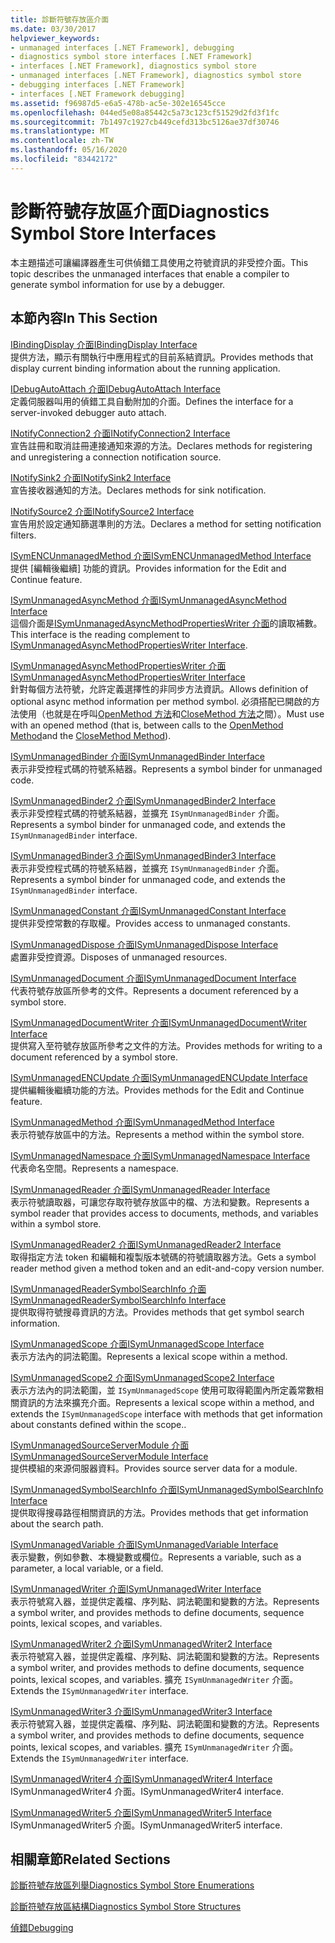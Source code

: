```yaml
---
title: 診斷符號存放區介面
ms.date: 03/30/2017
helpviewer_keywords:
- unmanaged interfaces [.NET Framework], debugging
- diagnostics symbol store interfaces [.NET Framework]
- interfaces [.NET Framework], diagnostics symbol store
- unmanaged interfaces [.NET Framework], diagnostics symbol store
- debugging interfaces [.NET Framework]
- interfaces [.NET Framework debugging]
ms.assetid: f96987d5-e6a5-478b-ac5e-302e16545cce
ms.openlocfilehash: 044ed5e08a85442c5a73c123cf51529d2fd3f1fc
ms.sourcegitcommit: 7b1497c1927cb449cefd313bc5126ae37df30746
ms.translationtype: MT
ms.contentlocale: zh-TW
ms.lasthandoff: 05/16/2020
ms.locfileid: "83442172"
---
```

# <a name="diagnostics-symbol-store-interfaces"></a><span data-ttu-id="c3c17-102">診斷符號存放區介面</span><span class="sxs-lookup"><span data-stu-id="c3c17-102">Diagnostics Symbol Store Interfaces</span></span>
<span data-ttu-id="c3c17-103">本主題描述可讓編譯器產生可供偵錯工具使用之符號資訊的非受控介面。</span><span class="sxs-lookup"><span data-stu-id="c3c17-103">This topic describes the unmanaged interfaces that enable a compiler to generate symbol information for use by a debugger.</span></span>  
  
## <a name="in-this-section"></a><span data-ttu-id="c3c17-104">本節內容</span><span class="sxs-lookup"><span data-stu-id="c3c17-104">In This Section</span></span>  
 [<span data-ttu-id="c3c17-105">IBindingDisplay 介面</span><span class="sxs-lookup"><span data-stu-id="c3c17-105">IBindingDisplay Interface</span></span>](ibindingdisplay-interface.md)  
 <span data-ttu-id="c3c17-106">提供方法，顯示有關執行中應用程式的目前系結資訊。</span><span class="sxs-lookup"><span data-stu-id="c3c17-106">Provides methods that display current binding information about the running application.</span></span>  
  
 [<span data-ttu-id="c3c17-107">IDebugAutoAttach 介面</span><span class="sxs-lookup"><span data-stu-id="c3c17-107">IDebugAutoAttach Interface</span></span>](idebugautoattach-interface.md)  
 <span data-ttu-id="c3c17-108">定義伺服器叫用的偵錯工具自動附加的介面。</span><span class="sxs-lookup"><span data-stu-id="c3c17-108">Defines the interface for a server-invoked debugger auto attach.</span></span>  
  
 [<span data-ttu-id="c3c17-109">INotifyConnection2 介面</span><span class="sxs-lookup"><span data-stu-id="c3c17-109">INotifyConnection2 Interface</span></span>](inotifyconnection2-interface.md)  
 <span data-ttu-id="c3c17-110">宣告註冊和取消註冊連接通知來源的方法。</span><span class="sxs-lookup"><span data-stu-id="c3c17-110">Declares methods for registering and unregistering a connection notification source.</span></span>  
  
 [<span data-ttu-id="c3c17-111">INotifySink2 介面</span><span class="sxs-lookup"><span data-stu-id="c3c17-111">INotifySink2 Interface</span></span>](inotifysink2-interface.md)  
 <span data-ttu-id="c3c17-112">宣告接收器通知的方法。</span><span class="sxs-lookup"><span data-stu-id="c3c17-112">Declares methods for sink notification.</span></span>  
  
 [<span data-ttu-id="c3c17-113">INotifySource2 介面</span><span class="sxs-lookup"><span data-stu-id="c3c17-113">INotifySource2 Interface</span></span>](inotifysource2-interface.md)  
 <span data-ttu-id="c3c17-114">宣告用於設定通知篩選準則的方法。</span><span class="sxs-lookup"><span data-stu-id="c3c17-114">Declares a method for setting notification filters.</span></span>  
  
 [<span data-ttu-id="c3c17-115">ISymENCUnmanagedMethod 介面</span><span class="sxs-lookup"><span data-stu-id="c3c17-115">ISymENCUnmanagedMethod Interface</span></span>](isymencunmanagedmethod-interface.md)  
 <span data-ttu-id="c3c17-116">提供 [編輯後繼續] 功能的資訊。</span><span class="sxs-lookup"><span data-stu-id="c3c17-116">Provides information for the Edit and Continue feature.</span></span>  
  
 [<span data-ttu-id="c3c17-117">ISymUnmanagedAsyncMethod 介面</span><span class="sxs-lookup"><span data-stu-id="c3c17-117">ISymUnmanagedAsyncMethod Interface</span></span>](isymunmanagedasyncmethod-interface.md)  
 <span data-ttu-id="c3c17-118">這個介面是[ISymUnmanagedAsyncMethodPropertiesWriter 介面](isymunmanagedasyncmethodpropertieswriter-interface.md)的讀取補數。</span><span class="sxs-lookup"><span data-stu-id="c3c17-118">This interface is the reading complement to [ISymUnmanagedAsyncMethodPropertiesWriter Interface](isymunmanagedasyncmethodpropertieswriter-interface.md).</span></span>  
  
 [<span data-ttu-id="c3c17-119">ISymUnmanagedAsyncMethodPropertiesWriter 介面</span><span class="sxs-lookup"><span data-stu-id="c3c17-119">ISymUnmanagedAsyncMethodPropertiesWriter Interface</span></span>](isymunmanagedasyncmethodpropertieswriter-interface.md)  
 <span data-ttu-id="c3c17-120">針對每個方法符號，允許定義選擇性的非同步方法資訊。</span><span class="sxs-lookup"><span data-stu-id="c3c17-120">Allows definition of optional async method information per method symbol.</span></span> <span data-ttu-id="c3c17-121">必須搭配已開啟的方法使用（也就是在呼叫[OpenMethod 方法](../../../../docs/framework/unmanaged-api/diagnostics/isymunmanagedwriter-openmethod-method.md)和[CloseMethod 方法](isymunmanagedwriter-closemethod-method.md)之間）。</span><span class="sxs-lookup"><span data-stu-id="c3c17-121">Must use with an opened method (that is, between calls to the [OpenMethod Method](../../../../docs/framework/unmanaged-api/diagnostics/isymunmanagedwriter-openmethod-method.md)and the [CloseMethod Method](isymunmanagedwriter-closemethod-method.md)).</span></span>  
  
 [<span data-ttu-id="c3c17-122">ISymUnmanagedBinder 介面</span><span class="sxs-lookup"><span data-stu-id="c3c17-122">ISymUnmanagedBinder Interface</span></span>](isymunmanagedbinder-interface.md)  
 <span data-ttu-id="c3c17-123">表示非受控程式碼的符號系結器。</span><span class="sxs-lookup"><span data-stu-id="c3c17-123">Represents a symbol binder for unmanaged code.</span></span>  
  
 [<span data-ttu-id="c3c17-124">ISymUnmanagedBinder2 介面</span><span class="sxs-lookup"><span data-stu-id="c3c17-124">ISymUnmanagedBinder2 Interface</span></span>](isymunmanagedbinder2-interface.md)  
 <span data-ttu-id="c3c17-125">表示非受控程式碼的符號系結器，並擴充 `ISymUnmanagedBinder` 介面。</span><span class="sxs-lookup"><span data-stu-id="c3c17-125">Represents a symbol binder for unmanaged code, and extends the `ISymUnmanagedBinder` interface.</span></span>  
  
 [<span data-ttu-id="c3c17-126">ISymUnmanagedBinder3 介面</span><span class="sxs-lookup"><span data-stu-id="c3c17-126">ISymUnmanagedBinder3 Interface</span></span>](isymunmanagedbinder3-interface.md)  
 <span data-ttu-id="c3c17-127">表示非受控程式碼的符號系結器，並擴充 `ISymUnmanagedBinder` 介面。</span><span class="sxs-lookup"><span data-stu-id="c3c17-127">Represents a symbol binder for unmanaged code, and extends the `ISymUnmanagedBinder` interface.</span></span>  
  
 [<span data-ttu-id="c3c17-128">ISymUnmanagedConstant 介面</span><span class="sxs-lookup"><span data-stu-id="c3c17-128">ISymUnmanagedConstant Interface</span></span>](isymunmanagedconstant-interface.md)  
 <span data-ttu-id="c3c17-129">提供非受控常數的存取權。</span><span class="sxs-lookup"><span data-stu-id="c3c17-129">Provides access to unmanaged constants.</span></span>  
  
 [<span data-ttu-id="c3c17-130">ISymUnmanagedDispose 介面</span><span class="sxs-lookup"><span data-stu-id="c3c17-130">ISymUnmanagedDispose Interface</span></span>](isymunmanageddispose-interface.md)  
 <span data-ttu-id="c3c17-131">處置非受控資源。</span><span class="sxs-lookup"><span data-stu-id="c3c17-131">Disposes of unmanaged resources.</span></span>  
  
 [<span data-ttu-id="c3c17-132">ISymUnmanagedDocument 介面</span><span class="sxs-lookup"><span data-stu-id="c3c17-132">ISymUnmanagedDocument Interface</span></span>](isymunmanageddocument-interface.md)  
 <span data-ttu-id="c3c17-133">代表符號存放區所參考的文件。</span><span class="sxs-lookup"><span data-stu-id="c3c17-133">Represents a document referenced by a symbol store.</span></span>  
  
 [<span data-ttu-id="c3c17-134">ISymUnmanagedDocumentWriter 介面</span><span class="sxs-lookup"><span data-stu-id="c3c17-134">ISymUnmanagedDocumentWriter Interface</span></span>](isymunmanageddocumentwriter-interface.md)  
 <span data-ttu-id="c3c17-135">提供寫入至符號存放區所參考之文件的方法。</span><span class="sxs-lookup"><span data-stu-id="c3c17-135">Provides methods for writing to a document referenced by a symbol store.</span></span>  
  
 [<span data-ttu-id="c3c17-136">ISymUnmanagedENCUpdate 介面</span><span class="sxs-lookup"><span data-stu-id="c3c17-136">ISymUnmanagedENCUpdate Interface</span></span>](isymunmanagedencupdate-interface.md)  
 <span data-ttu-id="c3c17-137">提供編輯後繼續功能的方法。</span><span class="sxs-lookup"><span data-stu-id="c3c17-137">Provides methods for the Edit and Continue feature.</span></span>  
  
 [<span data-ttu-id="c3c17-138">ISymUnmanagedMethod 介面</span><span class="sxs-lookup"><span data-stu-id="c3c17-138">ISymUnmanagedMethod Interface</span></span>](isymunmanagedmethod-interface.md)  
 <span data-ttu-id="c3c17-139">表示符號存放區中的方法。</span><span class="sxs-lookup"><span data-stu-id="c3c17-139">Represents a method within the symbol store.</span></span>  
  
 [<span data-ttu-id="c3c17-140">ISymUnmanagedNamespace 介面</span><span class="sxs-lookup"><span data-stu-id="c3c17-140">ISymUnmanagedNamespace Interface</span></span>](isymunmanagednamespace-interface.md)  
 <span data-ttu-id="c3c17-141">代表命名空間。</span><span class="sxs-lookup"><span data-stu-id="c3c17-141">Represents a namespace.</span></span>  
  
 [<span data-ttu-id="c3c17-142">ISymUnmanagedReader 介面</span><span class="sxs-lookup"><span data-stu-id="c3c17-142">ISymUnmanagedReader Interface</span></span>](isymunmanagedreader-interface.md)  
 <span data-ttu-id="c3c17-143">表示符號讀取器，可讓您存取符號存放區中的檔、方法和變數。</span><span class="sxs-lookup"><span data-stu-id="c3c17-143">Represents a symbol reader that provides access to documents, methods, and variables within a symbol store.</span></span>  
  
 [<span data-ttu-id="c3c17-144">ISymUnmanagedReader2 介面</span><span class="sxs-lookup"><span data-stu-id="c3c17-144">ISymUnmanagedReader2 Interface</span></span>](isymunmanagedreader2-interface.md)  
 <span data-ttu-id="c3c17-145">取得指定方法 token 和編輯和複製版本號碼的符號讀取器方法。</span><span class="sxs-lookup"><span data-stu-id="c3c17-145">Gets a symbol reader method given a method token and an edit-and-copy version number.</span></span>  
  
 [<span data-ttu-id="c3c17-146">ISymUnmanagedReaderSymbolSearchInfo 介面</span><span class="sxs-lookup"><span data-stu-id="c3c17-146">ISymUnmanagedReaderSymbolSearchInfo Interface</span></span>](isymunmanagedreadersymbolsearchinfo-interface.md)  
 <span data-ttu-id="c3c17-147">提供取得符號搜尋資訊的方法。</span><span class="sxs-lookup"><span data-stu-id="c3c17-147">Provides methods that get symbol search information.</span></span>  
  
 [<span data-ttu-id="c3c17-148">ISymUnmanagedScope 介面</span><span class="sxs-lookup"><span data-stu-id="c3c17-148">ISymUnmanagedScope Interface</span></span>](isymunmanagedscope-interface.md)  
 <span data-ttu-id="c3c17-149">表示方法內的詞法範圍。</span><span class="sxs-lookup"><span data-stu-id="c3c17-149">Represents a lexical scope within a method.</span></span>  
  
 [<span data-ttu-id="c3c17-150">ISymUnmanagedScope2 介面</span><span class="sxs-lookup"><span data-stu-id="c3c17-150">ISymUnmanagedScope2 Interface</span></span>](isymunmanagedscope2-interface.md)  
 <span data-ttu-id="c3c17-151">表示方法內的詞法範圍，並 `ISymUnmanagedScope` 使用可取得範圍內所定義常數相關資訊的方法來擴充介面。</span><span class="sxs-lookup"><span data-stu-id="c3c17-151">Represents a lexical scope within a method, and extends the `ISymUnmanagedScope` interface with methods that get information about constants defined within the scope..</span></span>  
  
 [<span data-ttu-id="c3c17-152">ISymUnmanagedSourceServerModule 介面</span><span class="sxs-lookup"><span data-stu-id="c3c17-152">ISymUnmanagedSourceServerModule Interface</span></span>](isymunmanagedsourceservermodule-interface.md)  
 <span data-ttu-id="c3c17-153">提供模組的來源伺服器資料。</span><span class="sxs-lookup"><span data-stu-id="c3c17-153">Provides source server data for a module.</span></span>  
  
 [<span data-ttu-id="c3c17-154">ISymUnmanagedSymbolSearchInfo 介面</span><span class="sxs-lookup"><span data-stu-id="c3c17-154">ISymUnmanagedSymbolSearchInfo Interface</span></span>](isymunmanagedsymbolsearchinfo-interface.md)  
 <span data-ttu-id="c3c17-155">提供取得搜尋路徑相關資訊的方法。</span><span class="sxs-lookup"><span data-stu-id="c3c17-155">Provides methods that get information about the search path.</span></span>  
  
 [<span data-ttu-id="c3c17-156">ISymUnmanagedVariable 介面</span><span class="sxs-lookup"><span data-stu-id="c3c17-156">ISymUnmanagedVariable Interface</span></span>](isymunmanagedvariable-interface.md)  
 <span data-ttu-id="c3c17-157">表示變數，例如參數、本機變數或欄位。</span><span class="sxs-lookup"><span data-stu-id="c3c17-157">Represents a variable, such as a parameter, a local variable, or a field.</span></span>  
  
 [<span data-ttu-id="c3c17-158">ISymUnmanagedWriter 介面</span><span class="sxs-lookup"><span data-stu-id="c3c17-158">ISymUnmanagedWriter Interface</span></span>](isymunmanagedwriter-interface.md)  
 <span data-ttu-id="c3c17-159">表示符號寫入器，並提供定義檔、序列點、詞法範圍和變數的方法。</span><span class="sxs-lookup"><span data-stu-id="c3c17-159">Represents a symbol writer, and provides methods to define documents, sequence points, lexical scopes, and variables.</span></span>  
  
 [<span data-ttu-id="c3c17-160">ISymUnmanagedWriter2 介面</span><span class="sxs-lookup"><span data-stu-id="c3c17-160">ISymUnmanagedWriter2 Interface</span></span>](isymunmanagedwriter2-interface.md)  
 <span data-ttu-id="c3c17-161">表示符號寫入器，並提供定義檔、序列點、詞法範圍和變數的方法。</span><span class="sxs-lookup"><span data-stu-id="c3c17-161">Represents a symbol writer, and provides methods to define documents, sequence points, lexical scopes, and variables.</span></span> <span data-ttu-id="c3c17-162">擴充 `ISymUnmanagedWriter` 介面。</span><span class="sxs-lookup"><span data-stu-id="c3c17-162">Extends the `ISymUnmanagedWriter` interface.</span></span>  
  
 [<span data-ttu-id="c3c17-163">ISymUnmanagedWriter3 介面</span><span class="sxs-lookup"><span data-stu-id="c3c17-163">ISymUnmanagedWriter3 Interface</span></span>](isymunmanagedwriter3-interface.md)  
 <span data-ttu-id="c3c17-164">表示符號寫入器，並提供定義檔、序列點、詞法範圍和變數的方法。</span><span class="sxs-lookup"><span data-stu-id="c3c17-164">Represents a symbol writer, and provides methods to define documents, sequence points, lexical scopes, and variables.</span></span> <span data-ttu-id="c3c17-165">擴充 `ISymUnmanagedWriter` 介面。</span><span class="sxs-lookup"><span data-stu-id="c3c17-165">Extends the `ISymUnmanagedWriter` interface.</span></span>  
  
 [<span data-ttu-id="c3c17-166">ISymUnmanagedWriter4 介面</span><span class="sxs-lookup"><span data-stu-id="c3c17-166">ISymUnmanagedWriter4 Interface</span></span>](isymunmanagedwriter4-interface.md)  
 <span data-ttu-id="c3c17-167">ISymUnmanagedWriter4 介面。</span><span class="sxs-lookup"><span data-stu-id="c3c17-167">ISymUnmanagedWriter4 interface.</span></span>  
  
 [<span data-ttu-id="c3c17-168">ISymUnmanagedWriter5 介面</span><span class="sxs-lookup"><span data-stu-id="c3c17-168">ISymUnmanagedWriter5 Interface</span></span>](isymunmanagedwriter5-interface.md)  
 <span data-ttu-id="c3c17-169">ISymUnmanagedWriter5 介面。</span><span class="sxs-lookup"><span data-stu-id="c3c17-169">ISymUnmanagedWriter5 interface.</span></span>  
  
## <a name="related-sections"></a><span data-ttu-id="c3c17-170">相關章節</span><span class="sxs-lookup"><span data-stu-id="c3c17-170">Related Sections</span></span>  
 [<span data-ttu-id="c3c17-171">診斷符號存放區列舉</span><span class="sxs-lookup"><span data-stu-id="c3c17-171">Diagnostics Symbol Store Enumerations</span></span>](diagnostics-symbol-store-enumerations.md)  
  
 [<span data-ttu-id="c3c17-172">診斷符號存放區結構</span><span class="sxs-lookup"><span data-stu-id="c3c17-172">Diagnostics Symbol Store Structures</span></span>](diagnostics-symbol-store-structures.md)  
  
 [<span data-ttu-id="c3c17-173">偵錯</span><span class="sxs-lookup"><span data-stu-id="c3c17-173">Debugging</span></span>](../debugging/index.md)
